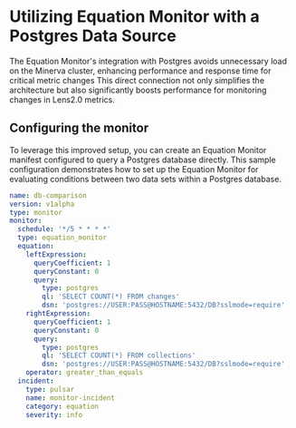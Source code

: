# Utilizing Equation Monitor with a Postgres Data Source

The Equation Monitor's integration with Postgres avoids unnecessary load on the Minerva cluster, enhancing performance and response time for critical metric changes This direct connection not only simplifies the architecture but also significantly boosts performance for monitoring changes in Lens2.0 metrics. 

## Configuring the monitor 

To leverage this improved setup, you can create an Equation Monitor manifest configured to query a Postgres database directly. This sample configuration demonstrates how to set up the Equation Monitor for evaluating conditions between two data sets within a Postgres database.

```yaml
name: db-comparison
version: v1alpha
type: monitor
monitor:
  schedule: '*/5 * * * *'
  type: equation_monitor
  equation:
    leftExpression:
      queryCoefficient: 1
      queryConstant: 0
      query:
        type: postgres
        ql: 'SELECT COUNT(*) FROM changes'
        dsn: 'postgres://USER:PASS@HOSTNAME:5432/DB?sslmode=require'
    rightExpression:
      queryCoefficient: 1
      queryConstant: 0
      query:
        type: postgres
        ql: 'SELECT COUNT(*) FROM collections'
        dsn: 'postgres://USER:PASS@HOSTNAME:5432/DB?sslmode=require'
    operator: greater_than_equals
  incident:
    type: pulsar
    name: monitor-incident
    category: equation
    severity: info
```

